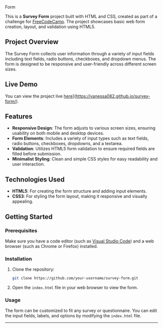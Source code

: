 Form

This is a **Survey Form** project built with HTML and CSS, created as part of a challenge for [FreeCodeCamp](https://www.freecodecamp.org). The project showcases basic web form creation, layout, and validation using HTML5.

## Project Overview

The Survey Form collects user information through a variety of input fields including text fields, radio buttons, checkboxes, and dropdown menus. The form is designed to be responsive and user-friendly across different screen sizes.

## Live Demo

You can view the project live [here]([(https://vanessa082.github.io/survey-form/))](https://vanessa082.github.io/survey-form/).

## Features

- **Responsive Design**: The form adjusts to various screen sizes, ensuring usability on both mobile and desktop devices.
- **Form Elements**: Includes a variety of input types such as text fields, radio buttons, checkboxes, dropdowns, and a textarea.
- **Validation**: Utilizes HTML5 form validation to ensure required fields are filled before submission.
- **Minimalist Styling**: Clean and simple CSS styles for easy readability and user interaction.

## Technologies Used

- **HTML5**: For creating the form structure and adding input elements.
- **CSS3**: For styling the form layout, making it responsive and visually appealing.

## Getting Started

### Prerequisites

Make sure you have a code editor (such as [Visual Studio Code](https://code.visualstudio.com)) and a web browser (such as Chrome or Firefox) installed.

### Installation

1. Clone the repository:
   ```bash
   git clone https://github.com/your-username/survey-form.git
   ```
2. Open the `index.html` file in your web browser to view the form.

### Usage

The form can be customized to fit any survey or questionnaire. You can edit the input fields, labels, and options by modifying the `index.html` file.

---


